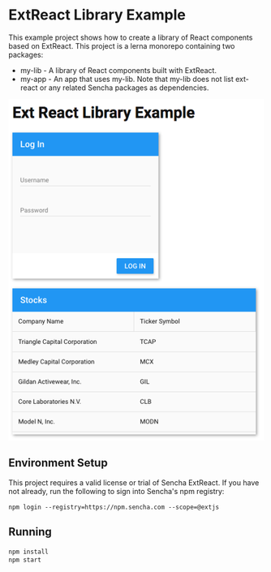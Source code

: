 # ExtReact Library Example

This example project shows how to create a library of React components based on ExtReact.  This project is a lerna monorepo containing two packages:

* my-lib - A library of React components built with ExtReact.
* my-app - An app that uses my-lib.  Note that my-lib does not list ext-react or any related Sencha packages as dependencies.

![screenshot](screenshot.png)

## Environment Setup

This project requires a valid license or trial of Sencha ExtReact.  If you have not already, run the following to sign into Sencha's npm registry:

```
npm login --registry=https://npm.sencha.com --scope=@extjs
```

## Running

```
npm install
npm start
```